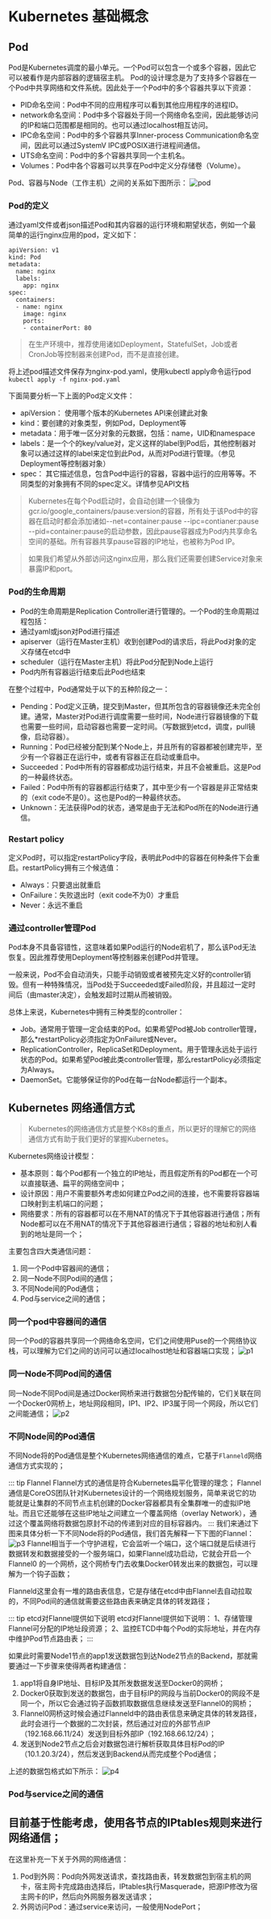 # Kubernetes 基础概念

## Pod
Pod是Kubernetes调度的最小单元。一个Pod可以包含一个或多个容器，因此它可以被看作是内部容器的逻辑宿主机。
Pod的设计理念是为了支持多个容器在一个Pod中共享网络和文件系统。因此处于一个Pod中的多个容器共享以下资源：
- PID命名空间：Pod中不同的应用程序可以看到其他应用程序的进程ID。
- network命名空间：Pod中多个容器处于同一个网络命名空间，因此能够访问的IP和端口范围都是相同的。也可以通过localhost相互访问。
- IPC命名空间：Pod中的多个容器共享Inner-process Communication命名空间，因此可以通过SystemV IPC或POSIX进行进程间通信。
- UTS命名空间：Pod中的多个容器共享同一个主机名。
- Volumes：Pod中各个容器可以共享在Pod中定义分存储卷（Volume）。

Pod、容器与Node（工作主机）之间的关系如下图所示：
![pod](./img/pod.png)

### Pod的定义
通过yaml文件或者json描述Pod和其内容器的运行环境和期望状态，例如一个最简单的运行nginx应用的pod，定义如下：
```
apiVersion: v1
kind: Pod
metadata:
  name: nginx
  labels:
    app: nginx
spec:
  containers:
  - name: nginx
    image: nginx
    ports:
    - containerPort: 80
```
> 在生产环境中，推荐使用诸如Deployment，StatefulSet，Job或者CronJob等控制器来创建Pod，而不是直接创建。

将上述pod描述文件保存为nginx-pod.yaml，使用kubectl apply命令运行pod
`kubectl apply -f nginx-pod.yaml`

下面简要分析一下上面的Pod定义文件：
- apiVersion： 使用哪个版本的Kubernetes API来创建此对象
- kind：要创建的对象类型，例如Pod，Deployment等
- metadata：用于唯一区分对象的元数据，包括：name，UID和namespace
- labels：是一个个的key/value对，定义这样的label到Pod后，其他控制器对象可以通过这样的label来定位到此Pod，从而对Pod进行管理。（参见Deployment等控制器对象）
- spec： 其它描述信息，包含Pod中运行的容器，容器中运行的应用等等。不同类型的对象拥有不同的spec定义。详情参见API文档

> Kubernetes在每个Pod启动时，会自动创建一个镜像为gcr.io/google_containers/pause:version的容器，所有处于该Pod中的容器在启动时都会添加诸如--net=container:pause --ipc=contianer:pause --pid=container:pause的启动参数，因此pause容器成为Pod内共享命名空间的基础。所有容器共享pause容器的IP地址，也被称为Pod IP。

> 如果我们希望从外部访问这nginx应用，那么我们还需要创建Service对象来暴露IP和port。

### Pod的生命周期
- Pod的生命周期是Replication Controller进行管理的。一个Pod的生命周期过程包括：
- 通过yaml或json对Pod进行描述
- apiserver（运行在Master主机）收到创建Pod的请求后，将此Pod对象的定义存储在etcd中
- scheduler（运行在Master主机）将此Pod分配到Node上运行
- Pod内所有容器运行结束后此Pod也结束

在整个过程中，Pod通常处于以下的五种阶段之一：
- Pending：Pod定义正确，提交到Master，但其所包含的容器镜像还未完全创建。通常，Master对Pod进行调度需要一些时间，Node进行容器镜像的下载也需要一些时间，启动容器也需要一定时间。（写数据到etcd，调度，pull镜像，启动容器）。
- Running：Pod已经被分配到某个Node上，并且所有的容器都被创建完毕，至少有一个容器正在运行中，或者有容器正在启动或重启中。
- Succeeded：Pod中所有的容器都成功运行结束，并且不会被重启。这是Pod的一种最终状态。
- Failed：Pod中所有的容器都运行结束了，其中至少有一个容器是非正常结束的（exit code不是0）。这也是Pod的一种最终状态。
- Unknown：无法获得Pod的状态，通常是由于无法和Pod所在的Node进行通信。

### Restart policy
定义Pod时，可以指定restartPolicy字段，表明此Pod中的容器在何种条件下会重启。restartPolicy拥有三个候选值：
- Always：只要退出就重启
- OnFailure：失败退出时（exit code不为0）才重启
- Never：永远不重启

### 通过controller管理Pod
Pod本身不具备容错性，这意味着如果Pod运行的Node宕机了，那么该Pod无法恢复。因此推荐使用Deployment等控制器来创建Pod并管理。

一般来说，Pod不会自动消失，只能手动销毁或者被预先定义好的controller销毁。但有一种特殊情况，当Pod处于Succeeded或Failed阶段，并且超过一定时间后（由master决定），会触发超时过期从而被销毁。

总体上来说，Kubernetes中拥有三种类型的controller：
- Job。通常用于管理一定会结束的Pod。如果希望Pod被Job controller管理，那么*restartPolicy必须指定为OnFailure或Never。
- ReplicationController，ReplicaSet和Deployment。用于管理永远处于运行状态的Pod。如果希望Pod被此类controller管理，那么restartPolicy必须指定为Always。
- DaemonSet。它能够保证你的Pod在每一台Node都运行一个副本。


## Kubernetes 网络通信方式
> Kubernetes的网络通信方式是整个K8s的重点，所以更好的理解它的网络通信方式有助于我们更好的掌握Kubernetes。

Kubernetes网络设计模型：
- 基本原则：每个Pod都有一个独立的IP地址，而且假定所有的Pod都在一个可以直接联通、扁平的网络空间中；
- 设计原因：用户不需要额外考虑如何建立Pod之间的连接，也不需要将容器端口映射到主机端口的问题；
- 网络要求：所有的容器都可以在不用NAT的情况下于其他容器进行通信；所有Node都可以在不用NAT的情况下于其他容器进行通信；容器的地址和别人看到的地址是同一个；

主要包含四大类通信问题：
1. 同一个Pod中容器间的通信；
2. 同一Node不同Pod间的通信；
3. 不同Node间的Pod通信；
4. Pod与service之间的通信；

### 同一个pod中容器间的通信
同一个Pod的容器共享同一个网络命名空间，它们之间使用Puse的一个网络协议栈，可以理解为它们之间的访问可以通过localhost地址和容器端口实现；
![p1](./img/p1.jpg)

### 同一Node不同Pod间的通信
同一Node不同Pod间是通过Docker网桥来进行数据包分配传输的，它们关联在同一个Docker0网桥上，地址网段相同，IP1、IP2、IP3属于同一个网段，所以它们之间能通信；
![p2](./img/p2.jpg)

### 不同Node间的Pod通信
不同Node将的Pod通信是整个Kubernetes网络通信的难点，它基于`Flanneld`网络通信方式实现的；

::: tip Flannel
Flannel方式的通信是符合Kubernetes扁平化管理的理念；
Flannel通信是CoreOS团队针对Kubernetes设计的一个网络规划服务，简单来说它的功能就是让集群的不同节点主机创建的Docker容器都具有全集群唯一的虚拟IP地址。而且它还能够在这些IP地址之间建立一个覆盖网络（overlay
Network），通过这个覆盖网络将数据包原封不动的传递到对应的目标容器内。
:::
我们来通过下图来具体分析一下不同Node将的Pod通信，我们首先解释一下下图的Flannel：
![p3](./img/p3.png)
Flannel相当于一个守护进程，它会监听一个端口，这个端口就是后续进行数据转发和数据接受的一个服务端口，如果Flannel成功启动，它就会开启一个Flannel0 的一个网桥，这个网桥专门去收集Docker0转发出来的数据包，可以理解为一个钩子函数；

Flanneld这里会有一堆的路由表信息，它是存储在etcd中由Flannel去自动拉取的，不同Pod间的通信就需要这些路由表来确定具体的转发路径；

::: tip etcd对Flannel提供如下说明
etcd对Flannel提供如下说明：
1、存储管理Flannel可分配的IP地址段资源；
2、监控ETCD中每个Pod的实际地址，并在内存中维护Pod节点路由表；
:::

如果此时需要Node1节点的app1发送数据包到达Node2节点的Backend，那就需要通过一下步骤来使得两者构建通信：
1. app1将自身IP地址、目标IP及其所发数据发送至Docker0的网桥；
2. Docker0获取到发送的数据包，由于目标IP的网段与当前Docker0的网段不是同一个，所以它会通过钩子函数抓取数据信息继续发送至Flannel0的网桥；
3. Flannel0网桥这时候会通过Flanneld中的路由表信息来确定具体的转发路径，此时会进行一个数据的二次封装，然后通过对应的外部节点IP（192.168.66.11/24）发送到目标外部IP（192.168.66.12/24）；
4. 发送到Node2节点之后会对数据包进行解析获取具体目标Pod的IP（10.1.20.3/24），然后发送到Backend从而完成整个Pod通信；

上述的数据包格式如下所示：
![p4](./img/p4.png)

### Pod与service之间的通信
目前基于性能考虑，使用各节点的IPtables规则来进行网络通信；
---
在这里补充一下关于外网的网络通信：
1. Pod到外网：Pod向外网发送请求，查找路由表，转发数据包到宿主机的网卡，宿主网卡完成路由选择后，IPtables执行Masquerade，把源IP修改为宿主网卡的IP，然后向外网服务器发送请求；
2. 外网访问Pod：通过service来访问，一般使用NodePort；

